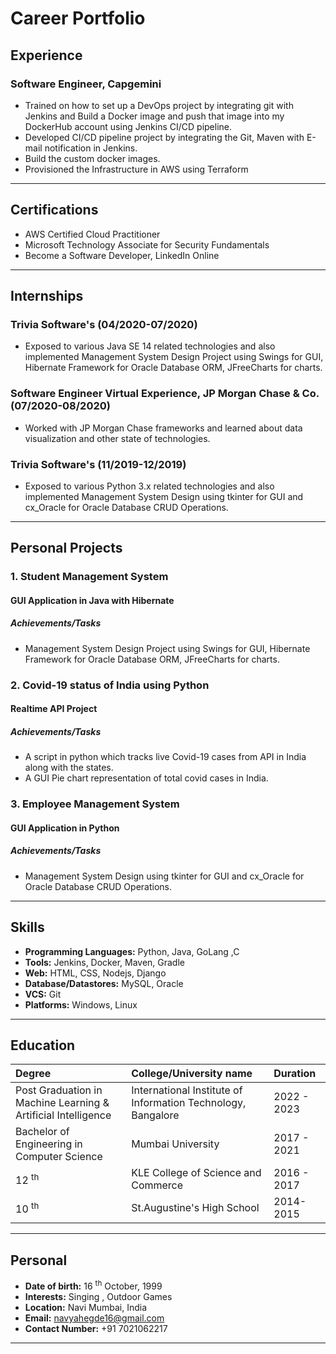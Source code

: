 # Career Portfolio

## Experience
### Software Engineer, Capgemini

* Trained on how to set up a DevOps project by integrating git with Jenkins and Build a Docker image and push that image into my DockerHub account using Jenkins CI/CD pipeline.
* Developed CI/CD pipeline project by integrating the Git, Maven with E-mail notification in Jenkins.
* Build the custom docker images.
* Provisioned the Infrastructure in AWS using Terraform

---

## Certifications

* AWS Certified Cloud Practitioner
* Microsoft Technology Associate for Security Fundamentals
* Become a Software Developer, LinkedIn Online

---

## Internships

### Trivia Software's (04/2020-07/2020)
*   Exposed to various Java SE 14 related technologies and also implemented Management System Design Project using Swings for GUI, Hibernate Framework for Oracle Database ORM, JFreeCharts for charts.

### Software Engineer Virtual Experience, JP Morgan Chase & Co. (07/2020-08/2020)
* Worked with JP Morgan Chase frameworks and learned about data visualization and other state of technologies.

### Trivia Software's (11/2019-12/2019)
* Exposed to various Python 3.x related technologies and also implemented Management System Design using tkinter for GUI and cx_Oracle for Oracle Database CRUD Operations.
---

## Personal Projects

### 1. Student Management System
#### GUI Application in Java with Hibernate
##### Achievements/Tasks
- Management System Design Project using Swings for GUI, Hibernate Framework for Oracle Database ORM, JFreeCharts for charts.

### 2. Covid-19 status of India using Python
#### Realtime API Project
##### Achievements/Tasks
- A script in python which tracks live Covid-19 cases from API in India along with the states.
- A GUI Pie chart representation of total covid cases in India.

### 3. Employee Management System
#### GUI Application in Python
##### Achievements/Tasks
- Management System Design using tkinter for GUI and cx_Oracle for Oracle Database CRUD Operations.

---

## Skills

* **Programming Languages:** Python, Java, GoLang ,C 
* **Tools:** Jenkins, Docker, Maven, Gradle
* **Web:** HTML, CSS, Nodejs, Django
* **Database/Datastores:** MySQL, Oracle
* **VCS:** Git
* **Platforms:** Windows, Linux


---

## Education

| Degree        | College/University name        | Duration |
|:-------------|:------------------|:------|
| Post Graduation in Machine Learning & Artificial Intelligence | International Institute of Information Technology, Bangalore | 2022 - 2023  |
| Bachelor of Engineering in Computer Science | Mumbai University | 2017 - 2021  |
| 12 <sup>th</sup>          | KLE College of Science and Commerce     | 2016 - 2017   |
| 10 <sup>th</sup>          | St.Augustine's High School | 2014-2015  |

---

## Personal

*  **Date of birth:**  16 <sup>th</sup> October, 1999 
*  **Interests:**  Singing , Outdoor Games
*  **Location:**  Navi Mumbai, India
*  **Email:**  navyahegde16@gmail.com
*  **Contact Number:**  +91 7021062217

* * *


